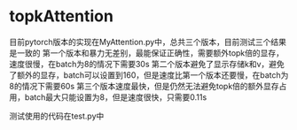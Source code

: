 # topkAttention
目前pytorch版本的实现在MyAttention.py中，总共三个版本，目前测试三个结果是一致的
第一个版本和暴力无差别，最能保证正确性，需要额外topk倍的显存，速度很慢，在batch为8的情况下需要30s
第二个版本避免了显示存储k和v，避免了额外的显存，batch可以设置到160，但是速度比第一个版本还要慢，在batch为8的情况下需要60s
第三个版本速度最快，但是仍然无法避免topk倍的额外显存占用，batch最大只能设置为8，但是速度很快，只需要0.11s

测试使用的代码在test.py中